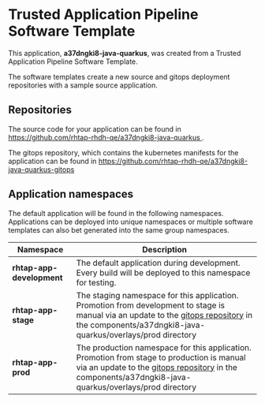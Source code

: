 # Trusted Application Pipeline Software Template

This application, **a37dngki8-java-quarkus**, was created from a Trusted Application Pipeline Software Template.

The software templates create a new source and gitops deployment repositories with a sample source application. 

## Repositories

The source code for your application can be found in [https://github.com/rhtap-rhdh-qe/a37dngki8-java-quarkus ](https://github.com/rhtap-rhdh-qe/a37dngki8-java-quarkus ).
 
The gitops repository, which contains the kubernetes manifests for the application can be found in 
[https://github.com/rhtap-rhdh-qe/a37dngki8-java-quarkus-gitops ](https://github.com/rhtap-rhdh-qe/a37dngki8-java-quarkus-gitops ) 

## Application namespaces 

The default application will be found in the following namespaces. Applications can be deployed into unique namespaces or multiple software templates can also bet generated into the same group namespaces.  

|  Namespace   |  Description   |  
| -------- | -------- |   
| **rhtap-app-development** | The default application during development. Every build will be deployed to this namespace for testing. | 
| **rhtap-app-stage** | The staging namespace for this application. Promotion from development to stage is manual via an update to the [gitops repository](https://github.com/rhtap-rhdh-qe/a37dngki8-java-quarkus-gitops ) in the components/a37dngki8-java-quarkus/overlays/prod directory |  
| **rhtap-app-prod** | The production namespace for this application. Promotion from stage to production is manual via an update to the [gitops repository](https://github.com/rhtap-rhdh-qe/a37dngki8-java-quarkus-gitops ) in the components/a37dngki8-java-quarkus/overlays/prod directory | 